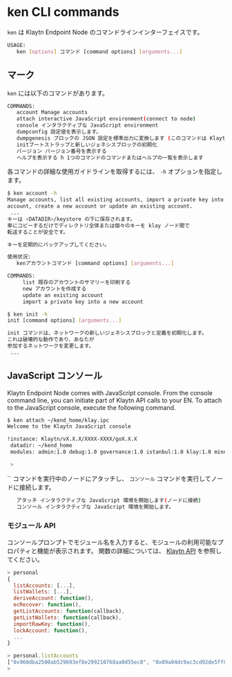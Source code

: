 # ken CLI commands <a id="ken-cli-commands"></a>

`ken` は Klaytn Endpoint Node のコマンドラインインターフェイスです。

```bash
USAGE:
   ken [options] コマンド [command options] [arguments...]
```

## マーク <a id="commands"></a>

`ken` には以下のコマンドがあります。

```bash
COMMANDS:
   account Manage accounts
   attach interactive JavaScript environment(connect to node)
   console インタラクティブな JavaScript environment
   dumpconfig 設定値を表示します。
   dumpgenesis ブロックの JSON 設定を標準出力に変換します (このコマンドは Klaytn v1 から取って代わられます。 .0.)
   initブートストラップと新しいジェネシスブロックの初期化
   バージョン バージョン番号を表示する
   ヘルプを表示する h 1つのコマンドのコマンドまたはヘルプの一覧を表示します
```

各コマンドの詳細な使用ガイドラインを取得するには、 `-h` オプションを指定します。

```bash
$ ken account -h
Manage accounts, list all existing accounts, import a private key into a new
account, create a new account or update an existing account.
 ...
キーは <DATADIR>/keystore の下に保存されます。
単にコピーするだけでディレクトリ全体または個々のキーを klay ノード間で
転送することが安全です。

キーを定期的にバックアップしてください。

使用状況:
   kenアカウントコマンド [command options] [arguments...]

COMMANDS:
     list 既存のアカウントのサマリーを印刷する
     new アカウントを作成する
     update an existing account
     import a private key into a new account
```

```bash
$ ken init -h
init [command options] [arguments...]

init コマンドは、ネットワークの新しいジェネシスブロックと定義を初期化します。
これは破壊的な動作であり、あなたが
参加するネットワークを変更します。
 ...
```

## JavaScript コンソール <a id="javascript-console"></a>

Klaytn Endpoint Node comes with JavaScript console. From the console command line, you can initiate part of Klaytn API calls to your EN. To attach to the JavaScript console, execute the following command.

```bash
$ ken attach ~/kend_home/klay.ipc
Welcome to the Klaytn JavaScript console

!instance: Klaytn/vX.X.X/XXXX-XXXX/goX.X.X
 datadir: ~/kend_home
 modules: admin:1.0 debug:1.0 governance:1.0 istanbul:1.0 klay:1.0 miner:1.0 net:1.0 personal:1.0 rpc:1.0 txpool:1.0

 >
```

`` コマンドを実行中のノードにアタッチし、 `コンソール` コマンドを実行してノードに接続します。

```bash
   アタッチ インタラクティブな JavaScript 環境を開始します(ノードに接続)
   コンソール インタラクティブな JavaScript 環境を開始します。
```

### モジュール API <a id="module-apis"></a>

コンソールプロンプトでモジュール名を入力すると、モジュールの利用可能なプロパティと機能が表示されます。 関数の詳細については、 [Klaytn API](../../dapp/json-rpc/api-references/README.md) を参照してください。

```javascript
> personal
{
  listAccounts: [...],
  listWallets: [...],
  deriveAccount: function(),
  ecRecover: function(),
  getListAccounts: function(callback),
  getListWallets: function(callback),
  importRawKey: function(),
  lockAccount: function(),
  ...
}

> personal.listAccounts
["0x960dba2500ab529693ef8e299210768aa0d55ec8", "0x09a04dc9ac3cd92de5ff0d45ae50ff1b618305d9", "0x36662211c072dadbf5fc1e087ddebd36df986abd", "0xbf9683cf04520eeba6d936a3478de29437c5d048"]
> 
```  
